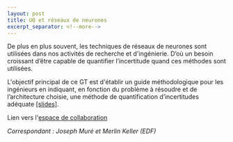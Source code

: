 ```yaml
---
layout: post
title: UQ et réseaux de neurones 
excerpt_separator: <!--more-->
---
```


De plus en plus souvent, les techniques de réseaux de neurones sont
utilisées dans nos activités de recherche et d'ingénierie. D’où un
besoin croissant d’être capable de quantifier l’incertitude quand
ces méthodes sont utilisées.


<!--more-->

L'objectif principal de ce GT est d'établir un guide méthodologique
pour les ingénieurs en indiquant, en fonction du problème à résoudre
et de l’architecture choisie, une méthode de quantification
d’incertitudes adéquate [[slides]](/files/2022/inauguration/21-GT-RNN.pdf).

Lien vers l'[espace de
collaboration](https://mypads2.framapad.org/mypads/?/mypads/group/uq-nk5vrb9zw/pad/view/uq-et-reseaux-de-neurones-y45wcb92s)

_Correspondant : Joseph Muré et Merlin Keller (EDF)_

